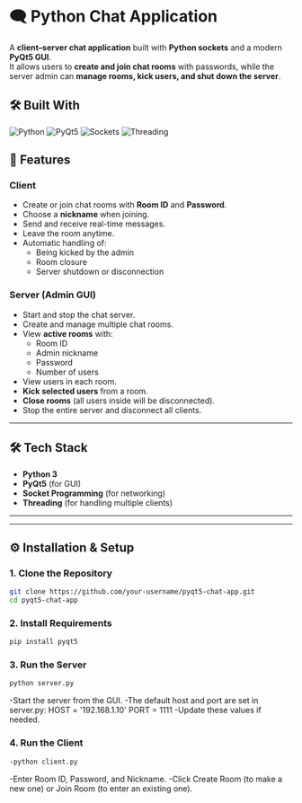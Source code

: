# 🗨️ Python Chat Application

A **client–server chat application** built with **Python sockets** and a modern **PyQt5 GUI**.  
It allows users to **create and join chat rooms** with passwords, while the server admin can **manage rooms, kick users, and shut down the server**.

## 🛠️ Built With

![Python](https://img.shields.io/badge/Python-3776AB?style=for-the-badge&logo=python&logoColor=white)
![PyQt5](https://img.shields.io/badge/PyQt5-41CD52?style=for-the-badge&logo=qt&logoColor=white)
![Sockets](https://img.shields.io/badge/Sockets-000000?style=for-the-badge&logo=socket.io&logoColor=white)
![Threading](https://img.shields.io/badge/Threading-FFB400?style=for-the-badge&logo=python&logoColor=black)

## 🚀 Features

### Client
- Create or join chat rooms with **Room ID** and **Password**.
- Choose a **nickname** when joining.
- Send and receive real-time messages.
- Leave the room anytime.
- Automatic handling of:
  - Being kicked by the admin
  - Room closure
  - Server shutdown or disconnection

### Server (Admin GUI)
- Start and stop the chat server.
- Create and manage multiple chat rooms.
- View **active rooms** with:
  - Room ID
  - Admin nickname
  - Password
  - Number of users
- View users in each room.
- **Kick selected users** from a room.
- **Close rooms** (all users inside will be disconnected).
- Stop the entire server and disconnect all clients.

---

## 🛠️ Tech Stack
- **Python 3**
- **PyQt5** (for GUI)
- **Socket Programming** (for networking)
- **Threading** (for handling multiple clients)

---

---

## ⚙️ Installation & Setup

### 1. Clone the Repository
```bash
git clone https://github.com/your-username/pyqt5-chat-app.git
cd pyqt5-chat-app
```
### 2. Install Requirements
```bash
pip install pyqt5
```
### 3. Run the Server
```bash
python server.py
```
-Start the server from the GUI.
-The default host and port are set in server.py:
  HOST = '192.168.1.10'
  PORT = 1111
-Update these values if needed.

### 4. Run the Client
```bash
-python client.py
```
-Enter Room ID, Password, and Nickname.
-Click Create Room (to make a new one) or Join Room (to enter an existing one).





